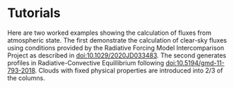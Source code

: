 # Tutorials 

Here are two worked examples showing the calculation of fluxes from atmospheric state. The first 
demonstrate the calculation of clear-sky fluxes using conditions provided by the 
Radiative Forcing Model Intercomparison Project as described in 
[doi:10.1029/2020JD033483](https://doi.org/10.1029/2020JD033483). The second generates 
profiles in Radiative-Convective Equillibrium following 
[doi:10.5194/gmd-11-793-2018](https://doi.org/10.5194/gmd-11-793-2018). Clouds with fixed physical properties 
are introduced into 2/3 of the columns. 